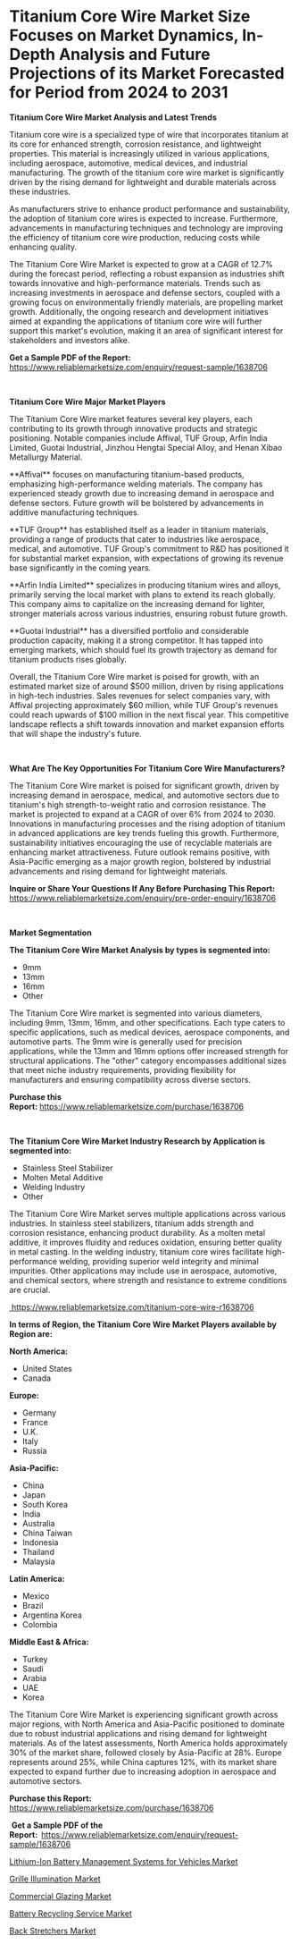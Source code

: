<p><h1>Titanium Core Wire Market Size Focuses on Market Dynamics, In-Depth Analysis and Future Projections of its Market Forecasted for Period from 2024 to 2031</h1></p><p><strong>Titanium Core Wire Market Analysis and Latest Trends</strong></p>
<p><p>Titanium core wire is a specialized type of wire that incorporates titanium at its core for enhanced strength, corrosion resistance, and lightweight properties. This material is increasingly utilized in various applications, including aerospace, automotive, medical devices, and industrial manufacturing. The growth of the titanium core wire market is significantly driven by the rising demand for lightweight and durable materials across these industries. </p><p>As manufacturers strive to enhance product performance and sustainability, the adoption of titanium core wires is expected to increase. Furthermore, advancements in manufacturing techniques and technology are improving the efficiency of titanium core wire production, reducing costs while enhancing quality.</p><p>The Titanium Core Wire Market is expected to grow at a CAGR of 12.7% during the forecast period, reflecting a robust expansion as industries shift towards innovative and high-performance materials. Trends such as increasing investments in aerospace and defense sectors, coupled with a growing focus on environmentally friendly materials, are propelling market growth. Additionally, the ongoing research and development initiatives aimed at expanding the applications of titanium core wire will further support this market's evolution, making it an area of significant interest for stakeholders and investors alike.</p></p>
<p><strong>Get a Sample PDF of the Report:&nbsp;</strong> <a href="https://www.reliablemarketsize.com/enquiry/request-sample/1638706?utm_campaign=1180&utm_medium=2&utm_source=Github&utm_content=ia&utm_term=25092024&utm_id=titanium-core-wire">https://www.reliablemarketsize.com/enquiry/request-sample/1638706</a></p>
<p>&nbsp;</p>
<p><strong>Titanium Core Wire Major Market Players</strong></p>
<p><p>The Titanium Core Wire market features several key players, each contributing to its growth through innovative products and strategic positioning. Notable companies include Affival, TUF Group, Arfin India Limited, Guotai Industrial, Jinzhou Hengtai Special Alloy, and Henan Xibao Metallurgy Material.</p><p>**Affival** focuses on manufacturing titanium-based products, emphasizing high-performance welding materials. The company has experienced steady growth due to increasing demand in aerospace and defense sectors. Future growth will be bolstered by advancements in additive manufacturing techniques.</p><p>**TUF Group** has established itself as a leader in titanium materials, providing a range of products that cater to industries like aerospace, medical, and automotive. TUF Group's commitment to R&D has positioned it for substantial market expansion, with expectations of growing its revenue base significantly in the coming years.</p><p>**Arfin India Limited** specializes in producing titanium wires and alloys, primarily serving the local market with plans to extend its reach globally. This company aims to capitalize on the increasing demand for lighter, stronger materials across various industries, ensuring robust future growth.</p><p>**Guotai Industrial** has a diversified portfolio and considerable production capacity, making it a strong competitor. It has tapped into emerging markets, which should fuel its growth trajectory as demand for titanium products rises globally.</p><p>Overall, the Titanium Core Wire market is poised for growth, with an estimated market size of around $500 million, driven by rising applications in high-tech industries. Sales revenues for select companies vary, with Affival projecting approximately $60 million, while TUF Group's revenues could reach upwards of $100 million in the next fiscal year. This competitive landscape reflects a shift towards innovation and market expansion efforts that will shape the industry's future.</p></p>
<p>&nbsp;</p>
<p><strong>What Are The Key Opportunities For Titanium Core Wire Manufacturers?</strong></p>
<p><p>The Titanium Core Wire market is poised for significant growth, driven by increasing demand in aerospace, medical, and automotive sectors due to titanium's high strength-to-weight ratio and corrosion resistance. The market is projected to expand at a CAGR of over 6% from 2024 to 2030. Innovations in manufacturing processes and the rising adoption of titanium in advanced applications are key trends fueling this growth. Furthermore, sustainability initiatives encouraging the use of recyclable materials are enhancing market attractiveness. Future outlook remains positive, with Asia-Pacific emerging as a major growth region, bolstered by industrial advancements and rising demand for lightweight materials.</p></p>
<p><strong>Inquire or Share Your Questions If Any Before Purchasing This Report:</strong> <a href="https://www.reliablemarketsize.com/enquiry/pre-order-enquiry/1638706?utm_campaign=1180&utm_medium=2&utm_source=Github&utm_content=ia&utm_term=25092024&utm_id=titanium-core-wire">https://www.reliablemarketsize.com/enquiry/pre-order-enquiry/1638706</a></p>
<p>&nbsp;</p>
<p><strong>Market Segmentation</strong></p>
<p><strong>The Titanium Core Wire Market Analysis by types is segmented into:</strong></p>
<p><ul><li>9mm</li><li>13mm</li><li>16mm</li><li>Other</li></ul></p>
<p><p>The Titanium Core Wire market is segmented into various diameters, including 9mm, 13mm, 16mm, and other specifications. Each type caters to specific applications, such as medical devices, aerospace components, and automotive parts. The 9mm wire is generally used for precision applications, while the 13mm and 16mm options offer increased strength for structural applications. The "other" category encompasses additional sizes that meet niche industry requirements, providing flexibility for manufacturers and ensuring compatibility across diverse sectors.</p></p>
<p><strong>Purchase this Report:&nbsp;</strong><a href="https://www.reliablemarketsize.com/purchase/1638706?utm_campaign=1180&utm_medium=2&utm_source=Github&utm_content=ia&utm_term=25092024&utm_id=titanium-core-wire">https://www.reliablemarketsize.com/purchase/1638706</a></p>
<p>&nbsp;</p>
<p><strong>The Titanium Core Wire Market Industry Research by Application is segmented into:</strong></p>
<p><ul><li>Stainless Steel Stabilizer</li><li>Molten Metal Additive</li><li>Welding Industry</li><li>Other</li></ul></p>
<p><p>The Titanium Core Wire Market serves multiple applications across various industries. In stainless steel stabilizers, titanium adds strength and corrosion resistance, enhancing product durability. As a molten metal additive, it improves fluidity and reduces oxidation, ensuring better quality in metal casting. In the welding industry, titanium core wires facilitate high-performance welding, providing superior weld integrity and minimal impurities. Other applications may include use in aerospace, automotive, and chemical sectors, where strength and resistance to extreme conditions are crucial.</p></p>
<p><a href="https://www.reliablemarketsize.com/titanium-core-wire-r1638706?utm_campaign=1180&utm_medium=2&utm_source=Github&utm_content=ia&utm_term=25092024&utm_id=titanium-core-wire">&nbsp;https://www.reliablemarketsize.com/titanium-core-wire-r1638706</a></p>
<p><strong>In terms of Region, the Titanium Core Wire Market Players available by Region are:</strong></p>
<p>
    <p> <strong> North America: </strong>
        <ul>
            <li>United States</li>
            <li>Canada</li>
        </ul>
        </p> 
    <p> <strong> Europe: </strong>
        <ul>
            <li>Germany</li>
            <li>France</li>
            <li>U.K.</li>
            <li>Italy</li>
            <li>Russia</li>
        </ul>
        </p> 
    <p> <strong> Asia-Pacific: </strong>
        <ul>
            <li>China</li>
            <li>Japan</li>
            <li>South Korea</li>
            <li>India</li>
            <li>Australia</li>
            <li>China Taiwan</li>
            <li>Indonesia</li>
            <li>Thailand</li>
            <li>Malaysia</li>
        </ul>
        </p> 
    <p> <strong> Latin America: </strong>
        <ul>
            <li>Mexico</li>
            <li>Brazil</li>
            <li>Argentina Korea</li>
            <li>Colombia</li>
        </ul>
        </p> 
    <p> <strong> Middle East & Africa: </strong>
        <ul>
            <li>Turkey</li>
            <li>Saudi</li>
            <li>Arabia</li>
            <li>UAE</li>
            <li>Korea</li>
        </ul>
    </p>
    </p>
<p><p>The Titanium Core Wire Market is experiencing significant growth across major regions, with North America and Asia-Pacific positioned to dominate due to robust industrial applications and rising demand for lightweight materials. As of the latest assessments, North America holds approximately 30% of the market share, followed closely by Asia-Pacific at 28%. Europe represents around 25%, while China captures 12%, with its market share expected to expand further due to increasing adoption in aerospace and automotive sectors.</p></p>
<p><strong>Purchase this Report: </strong><a href="https://www.reliablemarketsize.com/purchase/1638706?utm_campaign=1180&utm_medium=2&utm_source=Github&utm_content=ia&utm_term=25092024&utm_id=titanium-core-wire">https://www.reliablemarketsize.com/purchase/1638706</a></p>
<p>&nbsp;<strong>Get a Sample PDF of the Report:&nbsp;&nbsp;</strong><a href="https://www.reliablemarketsize.com/enquiry/request-sample/1638706?utm_campaign=1180&utm_medium=2&utm_source=Github&utm_content=ia&utm_term=25092024&utm_id=titanium-core-wire">https://www.reliablemarketsize.com/enquiry/request-sample/1638706</a></p>
<p><strong></strong></p>
<p><p><a href="https://medium.com/@stephaniereilly1977/global-lithium-ion-battery-management-systems-for-vehicles-market-analysis-trends-forecasts-and-7f76c6f68123?utm_campaign=1180&utm_medium=2&utm_source=Github&utm_content=ia&utm_term=25092024&utm_id=titanium-core-wire">Lithium-Ion Battery Management Systems for Vehicles Market</a></p><p><a href="https://github.com/BryceTownsendr/Market-Research-Report-List-6/blob/main/grille-illumination-market.md?utm_campaign=1180&utm_medium=2&utm_source=Github&utm_content=ia&utm_term=25092024&utm_id=titanium-core-wire">Grille Illumination Market</a></p><p><a href="https://www.linkedin.com/pulse/commercial-glazing-industry-analysis-report-its-market-size-nwqaf?trackingId=uDlIdRqJTwuAzL0LVj6mDw%3D%3D&utm_campaign=1180&utm_medium=2&utm_source=Github&utm_content=ia&utm_term=25092024&utm_id=titanium-core-wire">Commercial Glazing Market</a></p><p><a href="https://medium.com/@emmetbernhard/strategic-market-insights-into-the-global-battery-recycling-service-market-2024-2031-d10e682b5fd2?postPublishedType=repub&utm_campaign=1180&utm_medium=2&utm_source=Github&utm_content=ia&utm_term=25092024&utm_id=titanium-core-wire">Battery Recycling Service Market</a></p><p><a href="https://issuu.com/reportprime-2/docs/back-stretchers-market-size-2030.pp_3195886cfd65f7?utm_campaign=1180&utm_medium=2&utm_source=Github&utm_content=ia&utm_term=25092024&utm_id=titanium-core-wire">Back Stretchers Market</a></p></p>